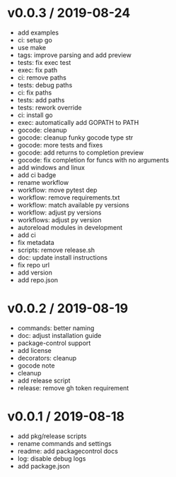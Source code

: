 
v0.0.3 / 2019-08-24
===================

  * add examples
  * ci: setup go
  * use make
  * tags: improve parsing and add preview
  * tests: fix exec test
  * exec: fix path
  * ci: remove paths
  * tests: debug paths
  * ci: fix paths
  * tests: add paths
  * tests: rework override
  * ci: install go
  * exec: automatically add GOPATH to PATH
  * gocode: cleanup
  * gocode: cleanup funky gocode type str
  * gocode: more tests and fixes
  * gocode: add returns to completion preview
  * gocode: fix completion for funcs with no arguments
  * add windows and linux
  * add ci badge
  * rename workflow
  * workflow: move pytest dep
  * workflow: remove requirements.txt
  * workflow: match available py versions
  * workflow: adjust py versions
  * workflows: adjust py version
  * autoreload modules in development
  * add ci
  * fix metadata
  * scripts: remove release.sh
  * doc: update install instructions
  * fix repo url
  * add version
  * add repo.json

v0.0.2 / 2019-08-19
===================

  * commands: better naming
  * doc: adjust installation guide
  * package-control support
  * add license
  * decorators: cleanup
  * gocode note
  * cleanup
  * add release script
  * release: remove gh token requirement

v0.0.1 / 2019-08-18
===================

  * add pkg/release scripts
  * rename commands and settings
  * readme: add packagecontrol docs
  * log: disable debug logs
  * add package.json
